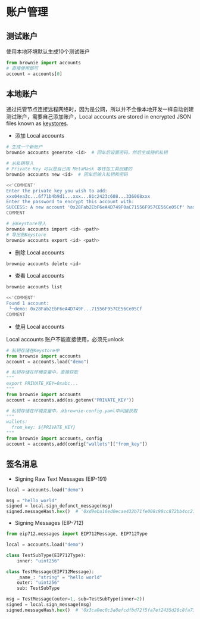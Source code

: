 # 账户管理

## 测试账户

使用本地环境默认生成10个测试账户

```python
from brownie import accounts
# 直接使用即可
account = accounts[0]
```

## 本地账户

通过托管节点连接远程网络时，因为是公网，所以并不会像本地开发一样自动创建测试账户，需要自己添加账户，Local accounts are stored in encrypted JSON files known as [keystores](https://julien-maffre.medium.com/what-is-an-ethereum-keystore-file-86c8c5917b97).

- 添加 Local accounts

```bash
# 生成一个新账户
brownie accounts generate <id>  # 回车后设置密码，然后生成随机私钥

# 从私钥导入
# Private Key 可以是自己用 MetaMask 等钱包工具创建的
brownie accounts new <id>  # 回车后输入私钥和密码

<<'COMMENT'
Enter the private key you wish to add:
xxx04ea3c...6f71b4b9d1...xxx...81c2423c608...336068xxx
Enter the password to encrypt this account with: 
SUCCESS: A new account '0x28Fab2EbF6eA4D749F0aC71556F957CE56Ce05Cf' has been generated with the id 'demo'
COMMENT

# 从Keystore导入
brownie accounts import <id> <path>
# 导出到Keystore
brownie accounts export <id> <path>
```

- 删除 Local accounts

```bash
brownie accounts delete <id>
```

- 查看 Local accounts

```bash
brownie accounts list

<<'COMMENT'
Found 1 account:
 └─demo: 0x28Fab2EbF6eA4D749F...71556F957CE56Ce05Cf
COMMENT
```

- 使用 Local accounts

Local accounts 账户不能直接使用，必须先unlock

```python
# 私钥存储在Keystore中
from brownie import accounts
account = accounts.load("demo")
```

```python
# 私钥存储在环境变量中，直接获取
"""
export PRIVATE_KEY=0xabc...
"""
from brownie import accounts
account = accounts.add(os.getenv("PRIVATE_KEY"))
```

```python
# 私钥存储在环境变量中，从brownie-config.yaml中间接获取
"""
wallets: 
  from_key: ${PRIVATE_KEY}
"""
from brownie import accounts, config
account = accounts.add(config["wallets"]["from_key"])
```

## 签名消息

- Signing Raw Text Messages (EIP-191)

```python
local = accounts.load("demo")

msg = "hello world"
signed = local.sign_defunct_message(msg)
signed.messageHash.hex()  # '0xd9eba16ed0ecae432b71fe008c98cc872bb4cc214d3220a36f365326cf807d68'
```

- Signing Messages (EIP-712)

```python
from eip712.messages import EIP712Message, EIP712Type

local = accounts.load("demo")

class TestSubType(EIP712Type):
    inner: "uint256"

class TestMessage(EIP712Message):
    _name_: "string" = "hello world"
    outer: "uint256"
    sub: TestSubType

msg = TestMessage(outer=1, sub=TestSubType(inner=2))
signed = local.sign_message(msg)
signed.messageHash.hex()  # '0x3ca0ec0c3a8efcdfbd72f5fa7ef2435d28c8fa73e1d04416cba24c78c9da5e04'
```
